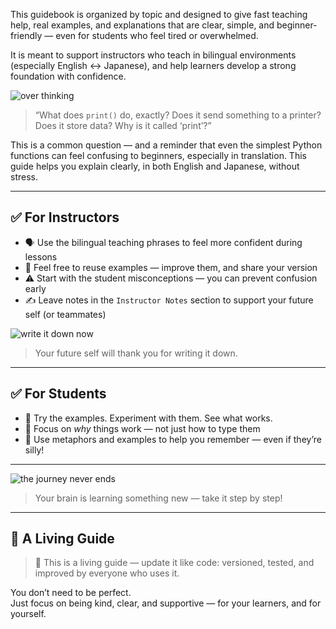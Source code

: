 This guidebook is organized by topic and designed to give fast teaching help, real examples, and explanations that are clear, simple, and beginner-friendly — even for students who feel tired or overwhelmed.

It is meant to support instructors who teach in bilingual environments (especially English ↔ Japanese), and help learners develop a strong foundation with confidence.

![over thinking](overthinking.png)

> “What does `print()` do, exactly? Does it send something to a printer? Does it store data? Why is it called ‘print’?”

This is a common question — and a reminder that even the simplest Python functions can feel confusing to beginners, especially in translation. This guide helps you explain clearly, in both English and Japanese, without stress.

---

## ✅ For Instructors

- 🗣️ Use the bilingual teaching phrases to feel more confident during lessons  
- 🧠 Feel free to reuse examples — improve them, and share your version  
- ⚠️ Start with the student misconceptions — you can prevent confusion early  
- ✍️ Leave notes in the `Instructor Notes` section to support your future self (or teammates)

![write it down now](writeit.png)

> Your future self will thank you for writing it down.

---

## ✅ For Students

- 🧪 Try the examples. Experiment with them. See what works.  
- 🧭 Focus on _why_ things work — not just how to type them  
- 📌 Use metaphors and examples to help you remember — even if they’re silly!

---
![the journey never ends](onemorestep.png)

> Your brain is learning something new — take it step by step!

---

## 🔁 A Living Guide

> 📌 This is a living guide — update it like code: versioned, tested, and improved by everyone who uses it.

You don’t need to be perfect.  
Just focus on being kind, clear, and supportive — for your learners, and for yourself.

